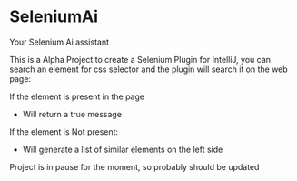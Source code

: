 # SeleniumAi
 Your Selenium Ai assistant

This is a Alpha Project to create a Selenium Plugin for IntelliJ,
you can search an element for css selector and the plugin will search it on the web page:

If the element is present in the page
- Will return a true message

If the element is Not present:
- Will generate a list of similar elements on the left side

Project is in pause for the moment, so probably should be updated
